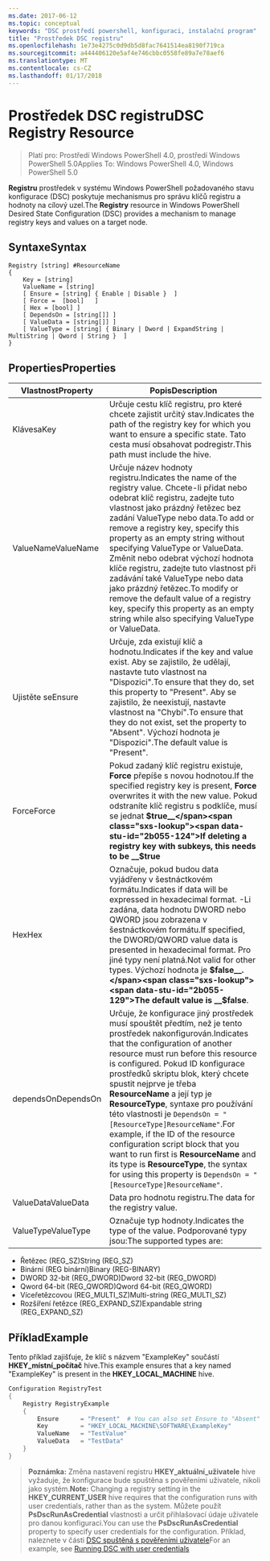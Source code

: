 ```yaml
---
ms.date: 2017-06-12
ms.topic: conceptual
keywords: "DSC prostředí powershell, konfiguraci, instalační program"
title: "Prostředek DSC registru"
ms.openlocfilehash: 1e73e4275c0d9db5d8fac7641514ea8190f719ca
ms.sourcegitcommit: a444406120e5af4e746cbbc0558fe89a7e78aef6
ms.translationtype: MT
ms.contentlocale: cs-CZ
ms.lasthandoff: 01/17/2018
---
```

# <a name="dsc-registry-resource"></a><span data-ttu-id="2b055-103">Prostředek DSC registru</span><span class="sxs-lookup"><span data-stu-id="2b055-103">DSC Registry Resource</span></span>

> <span data-ttu-id="2b055-104">Platí pro: Prostředí Windows PowerShell 4.0, prostředí Windows PowerShell 5.0</span><span class="sxs-lookup"><span data-stu-id="2b055-104">Applies To: Windows PowerShell 4.0, Windows PowerShell 5.0</span></span>

<span data-ttu-id="2b055-105">**Registru** prostředek v systému Windows PowerShell požadovaného stavu konfigurace (DSC) poskytuje mechanismus pro správu klíčů registru a hodnoty na cílový uzel.</span><span class="sxs-lookup"><span data-stu-id="2b055-105">The **Registry** resource in Windows PowerShell Desired State Configuration (DSC) provides a mechanism to manage registry keys and values on a target node.</span></span>

## <a name="syntax"></a><span data-ttu-id="2b055-106">Syntaxe</span><span class="sxs-lookup"><span data-stu-id="2b055-106">Syntax</span></span>

```
Registry [string] #ResourceName
{
    Key = [string]
    ValueName = [string]
    [ Ensure = [string] { Enable | Disable }  ]
    [ Force =  [bool]   ]
    [ Hex = [bool] ]
    [ DependsOn = [string[]] ]
    [ ValueData = [string[]] ]
    [ ValueType = [string] { Binary | Dword | ExpandString | MultiString | Qword | String }  ]
}
```

## <a name="properties"></a><span data-ttu-id="2b055-107">Properties</span><span class="sxs-lookup"><span data-stu-id="2b055-107">Properties</span></span>
|  <span data-ttu-id="2b055-108">Vlastnost</span><span class="sxs-lookup"><span data-stu-id="2b055-108">Property</span></span>  |  <span data-ttu-id="2b055-109">Popis</span><span class="sxs-lookup"><span data-stu-id="2b055-109">Description</span></span>   | 
|---|---| 
| <span data-ttu-id="2b055-110">Klávesa</span><span class="sxs-lookup"><span data-stu-id="2b055-110">Key</span></span>| <span data-ttu-id="2b055-111">Určuje cestu klíč registru, pro které chcete zajistit určitý stav.</span><span class="sxs-lookup"><span data-stu-id="2b055-111">Indicates the path of the registry key for which you want to ensure a specific state.</span></span> <span data-ttu-id="2b055-112">Tato cesta musí obsahovat podregistr.</span><span class="sxs-lookup"><span data-stu-id="2b055-112">This path must include the hive.</span></span>| 
| <span data-ttu-id="2b055-113">ValueName</span><span class="sxs-lookup"><span data-stu-id="2b055-113">ValueName</span></span>| <span data-ttu-id="2b055-114">Určuje název hodnoty registru.</span><span class="sxs-lookup"><span data-stu-id="2b055-114">Indicates the name of the registry value.</span></span> <span data-ttu-id="2b055-115">Chcete-li přidat nebo odebrat klíč registru, zadejte tuto vlastnost jako prázdný řetězec bez zadání ValueType nebo data.</span><span class="sxs-lookup"><span data-stu-id="2b055-115">To add or remove a registry key, specify this property as an empty string without specifying ValueType or ValueData.</span></span> <span data-ttu-id="2b055-116">Změnit nebo odebrat výchozí hodnota klíče registru, zadejte tuto vlastnost při zadávání také ValueType nebo data jako prázdný řetězec.</span><span class="sxs-lookup"><span data-stu-id="2b055-116">To modify or remove the default value of a registry key, specify this property as an empty string while also specifying ValueType or ValueData.</span></span>| 
| <span data-ttu-id="2b055-117">Ujistěte se</span><span class="sxs-lookup"><span data-stu-id="2b055-117">Ensure</span></span>| <span data-ttu-id="2b055-118">Určuje, zda existují klíč a hodnotu.</span><span class="sxs-lookup"><span data-stu-id="2b055-118">Indicates if the key and value exist.</span></span> <span data-ttu-id="2b055-119">Aby se zajistilo, že udělají, nastavte tuto vlastnost na "Dispozici".</span><span class="sxs-lookup"><span data-stu-id="2b055-119">To ensure that they do, set this property to "Present".</span></span> <span data-ttu-id="2b055-120">Aby se zajistilo, že neexistují, nastavte vlastnost na "Chybí".</span><span class="sxs-lookup"><span data-stu-id="2b055-120">To ensure that they do not exist, set the property to "Absent".</span></span> <span data-ttu-id="2b055-121">Výchozí hodnota je "Dispozici".</span><span class="sxs-lookup"><span data-stu-id="2b055-121">The default value is "Present".</span></span>| 
| <span data-ttu-id="2b055-122">Force</span><span class="sxs-lookup"><span data-stu-id="2b055-122">Force</span></span>| <span data-ttu-id="2b055-123">Pokud zadaný klíč registru existuje, __Force__ přepíše s novou hodnotou.</span><span class="sxs-lookup"><span data-stu-id="2b055-123">If the specified registry key is present, __Force__ overwrites it with the new value.</span></span> <span data-ttu-id="2b055-124">Pokud odstraníte klíč registru s podklíče, musí se jednat __$true__</span><span class="sxs-lookup"><span data-stu-id="2b055-124">If deleting a registry key with subkeys, this needs to be __$true__</span></span>| 
| <span data-ttu-id="2b055-125">Hex</span><span class="sxs-lookup"><span data-stu-id="2b055-125">Hex</span></span>| <span data-ttu-id="2b055-126">Označuje, pokud budou data vyjádřeny v šestnáctkovém formátu.</span><span class="sxs-lookup"><span data-stu-id="2b055-126">Indicates if data will be expressed in hexadecimal format.</span></span> <span data-ttu-id="2b055-127">-Li zadána, data hodnotu DWORD nebo QWORD jsou zobrazena v šestnáctkovém formátu.</span><span class="sxs-lookup"><span data-stu-id="2b055-127">If specified, the DWORD/QWORD value data is presented in hexadecimal format.</span></span> <span data-ttu-id="2b055-128">Pro jiné typy není platná.</span><span class="sxs-lookup"><span data-stu-id="2b055-128">Not valid for other types.</span></span> <span data-ttu-id="2b055-129">Výchozí hodnota je __$false__.</span><span class="sxs-lookup"><span data-stu-id="2b055-129">The default value is __$false__.</span></span>| 
| <span data-ttu-id="2b055-130">dependsOn</span><span class="sxs-lookup"><span data-stu-id="2b055-130">DependsOn</span></span>| <span data-ttu-id="2b055-131">Určuje, že konfigurace jiný prostředek musí spouštět předtím, než je tento prostředek nakonfigurován.</span><span class="sxs-lookup"><span data-stu-id="2b055-131">Indicates that the configuration of another resource must run before this resource is configured.</span></span> <span data-ttu-id="2b055-132">Pokud ID konfigurace prostředků skriptu blok, který chcete spustit nejprve je třeba __ResourceName__ a její typ je __ResourceType__, syntaxe pro používání této vlastnosti je `DependsOn = "[ResourceType]ResourceName"`.</span><span class="sxs-lookup"><span data-stu-id="2b055-132">For example, if the ID of the resource configuration script block that you want to run first is __ResourceName__ and its type is __ResourceType__, the syntax for using this property is `DependsOn = "[ResourceType]ResourceName"`.</span></span>| 
| <span data-ttu-id="2b055-133">ValueData</span><span class="sxs-lookup"><span data-stu-id="2b055-133">ValueData</span></span>| <span data-ttu-id="2b055-134">Data pro hodnotu registru.</span><span class="sxs-lookup"><span data-stu-id="2b055-134">The data for the registry value.</span></span>| 
| <span data-ttu-id="2b055-135">ValueType</span><span class="sxs-lookup"><span data-stu-id="2b055-135">ValueType</span></span>| <span data-ttu-id="2b055-136">Označuje typ hodnoty.</span><span class="sxs-lookup"><span data-stu-id="2b055-136">Indicates the type of the value.</span></span> <span data-ttu-id="2b055-137">Podporované typy jsou:</span><span class="sxs-lookup"><span data-stu-id="2b055-137">The supported types are:</span></span> 
<ul><li><span data-ttu-id="2b055-138">Řetězec (REG_SZ)</span><span class="sxs-lookup"><span data-stu-id="2b055-138">String (REG_SZ)</span></span></li>


<li><span data-ttu-id="2b055-139">Binární (REG binární)</span><span class="sxs-lookup"><span data-stu-id="2b055-139">Binary (REG-BINARY)</span></span></li>


<li><span data-ttu-id="2b055-140">DWORD 32-bit (REG_DWORD)</span><span class="sxs-lookup"><span data-stu-id="2b055-140">Dword 32-bit (REG_DWORD)</span></span></li>


<li><span data-ttu-id="2b055-141">Qword 64-bit (REG_QWORD)</span><span class="sxs-lookup"><span data-stu-id="2b055-141">Qword 64-bit (REG_QWORD)</span></span></li>


<li><span data-ttu-id="2b055-142">Víceřetězcovou (REG_MULTI_SZ)</span><span class="sxs-lookup"><span data-stu-id="2b055-142">Multi-string (REG_MULTI_SZ)</span></span></li>


<li><span data-ttu-id="2b055-143">Rozšíření řetězce (REG_EXPAND_SZ)</span><span class="sxs-lookup"><span data-stu-id="2b055-143">Expandable string (REG_EXPAND_SZ)</span></span></li></ul>

## <a name="example"></a><span data-ttu-id="2b055-144">Příklad</span><span class="sxs-lookup"><span data-stu-id="2b055-144">Example</span></span>
<span data-ttu-id="2b055-145">Tento příklad zajišťuje, že klíč s názvem "ExampleKey" součástí **HKEY\_místní\_počítač** hive.</span><span class="sxs-lookup"><span data-stu-id="2b055-145">This example ensures that a key named "ExampleKey" is present in the **HKEY\_LOCAL\_MACHINE** hive.</span></span>
```powershell
Configuration RegistryTest
{
    Registry RegistryExample
    {
        Ensure      = "Present"  # You can also set Ensure to "Absent"
        Key         = "HKEY_LOCAL_MACHINE\SOFTWARE\ExampleKey"
        ValueName   = "TestValue"
        ValueData   = "TestData"
    }
}
```

><span data-ttu-id="2b055-146">**Poznámka:** Změna nastavení registru **HKEY\_aktuální\_uživatele** hive vyžaduje, že konfigurace bude spuštěna s pověřeními uživatele, nikoli jako systém.</span><span class="sxs-lookup"><span data-stu-id="2b055-146">**Note:** Changing a registry setting in the **HKEY\_CURRENT\_USER** hive requires that the configuration runs with user credentials, rather than as the system.</span></span>
><span data-ttu-id="2b055-147">Můžete použít **PsDscRunAsCredential** vlastnosti a určit přihlašovací údaje uživatele pro danou konfiguraci.</span><span class="sxs-lookup"><span data-stu-id="2b055-147">You can use the **PsDscRunAsCredential** property to specify user credentials for the configuration.</span></span> <span data-ttu-id="2b055-148">Příklad, naleznete v části [DSC spuštěná s pověřeními uživatele](runAsUser.md)</span><span class="sxs-lookup"><span data-stu-id="2b055-148">For an example, see [Running DSC with user credentials](runAsUser.md)</span></span>




